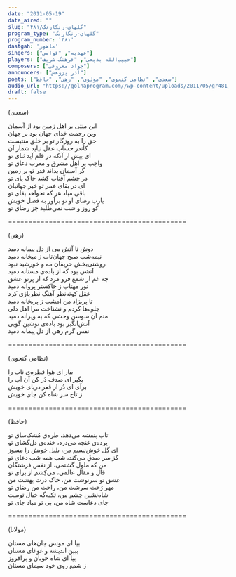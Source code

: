 ```yaml
---
date: "2011-05-19"
date_aired: ""
slug: "گلهای-رنگارنگ/۴۸۱"
program_type: "گلهای-رنگارنگ"
program_number: '۴۸۱'
dastgah: 'ماهور'
singers: ["عهدیه", "قوامی"]
players: ["حبیب‌الله بدیعی", "فرهنگ شریف"]
composers: ["جواد معروفی"]
announcers: ["آذر پژوهش"]
poets: ["سعدی", "نظامی گنجوی", "مولوی", "رهی", "حافظ"]
audio_url: "https://golhaprogram.com//wp-content/uploads/2011/05/gr481_32kbp.mp3"
draft: false
---
```


(سعدی)  

این منتی بر اهل زمین بود از آسمان  
وین رحمت خدای جهان بود بر جهان  
حق را به روزگار تو بر خلق منتیست  
کاندر حساب عقل نیاید شمار آن  
ای بیش از آنکه در قلم آید ثنای تو  
واجب بر اهل مشرق و مغرب دعای تو  
گر آسمان بداند قدر تو بر زمین  
در چشم آفتاب کشد خاک پای تو  
ای در بقای عمر تو خیر جهانیان  
باقی مباد هر که نخواهد بقای تو  
یارب رضای او تو برآور به فضل خویش  
کو روز و شب نمی‌طلبد جز رضای تو  

============================================  

(رهی)  

دوش تا آتش می از دل پیمانه دمید  
نیمه‌شب صبح جهان‌تاب ز میخانه دمید  
روشنی‌بخش حریفان مه و خورشید نبود  
آتشی بود که از باده‌ی مستانه دمید  
چه غم ار شمع فرو مرد که از پرتو عشق  
نور مهتاب ز خاکستر پروانه دمید  
عقل کوته‌نظر آهنگ نظربازی کرد  
تا پریزاد من امشب ز پریخانه دمید  
جلوه‌ها کردم و نشناخت مرا اهل دلی  
منم آن سوسن وحشی که به ویرانه دمید  
آتش‌انگیز بود باده‌ی نوشین گویی  
نفس گرم رهی از دل پیمانه دمید  

============================================  

(نظامی گنجوی)  

ببار ای هوا قطره‌ی ناب را  
بگیر ای صدف دُر کن آن آب را  
برآی ای دُر از قعر دریای خویش  
ز تاج سر شاه کن جای خویش  

============================================  

(حافظ)  

تاب بنفشه می‌دهد، طره‌ی مُشک‌سای تو  
پرده‌ی غنچه می‌درد، خنده‌ی دل‌گشای تو  
ای گل خوش‌نسیم من، بلبل خویش را مسوز  
کز سر صدق می‌کند، شب همه شب دعای تو  
من که ملول گشتمی، از نفس فرشتگان  
قال و مقال عالمی، می‌کِشم از برای تو  
عشق تو سرنوشت من، خاک درت بهشت من  
مهر رُخت سرشت من، راحت من رضای تو  
شاه‌نشین چشم من، تکیه‌گه خیال توست  
جای دعاست شاه من، بی تو مباد جای تو  

============================================  

(مولانا)  

بیا ای مونس جان‌های مستان  
ببین اندیشه و غوغای مستان  
بیا ای شاه خوبان و برافروز  
ز شمع روی خود سیمای مستان  
